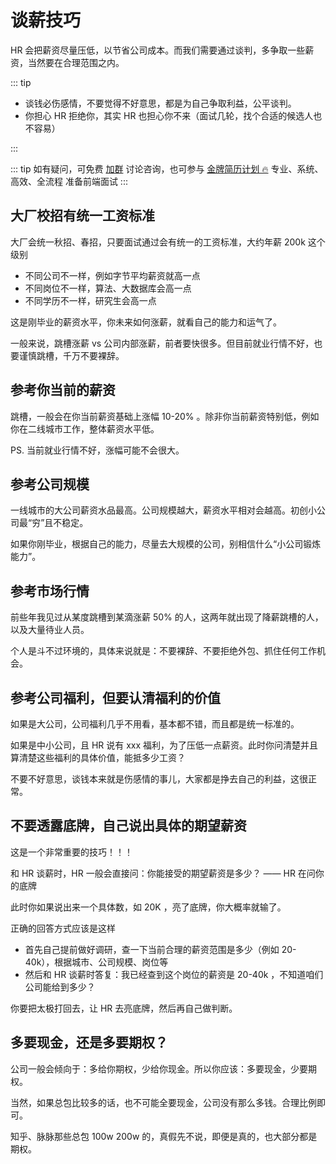 # 谈薪技巧

HR 会把薪资尽量压低，以节省公司成本。而我们需要通过谈判，多争取一些薪资，当然要在合理范围之内。

::: tip

- 谈钱必伤感情，不要觉得不好意思，都是为自己争取利益，公平谈判。
- 你担心 HR 拒绝你，其实 HR 也担心你不来（面试几轮，找个合适的候选人也不容易）

:::

::: tip
如有疑问，可免费 [加群](https://github.com/mianshipai/mianshipai-web/issues/1) 讨论咨询，也可参与 [金牌简历计划 🔥](/docs/services/1v1.md) 专业、系统、高效、全流程 准备前端面试
:::

## 大厂校招有统一工资标准

大厂会统一秋招、春招，只要面试通过会有统一的工资标准，大约年薪 200k 这个级别

- 不同公司不一样，例如字节平均薪资就高一点
- 不同岗位不一样，算法、大数据库会高一点
- 不同学历不一样，研究生会高一点

这是刚毕业的薪资水平，你未来如何涨薪，就看自己的能力和运气了。

一般来说，跳槽涨薪 vs 公司内部涨薪，前者要快很多。但目前就业行情不好，也要谨慎跳槽，千万不要裸辞。

## 参考你当前的薪资

跳槽，一般会在你当前薪资基础上涨幅 10-20% 。除非你当前薪资特别低，例如你在二线城市工作，整体薪资水平低。

PS. 当前就业行情不好，涨幅可能不会很大。

## 参考公司规模

一线城市的大公司薪资水品最高。公司规模越大，薪资水平相对会越高。初创小公司最“穷”且不稳定。

如果你刚毕业，根据自己的能力，尽量去大规模的公司，别相信什么“小公司锻炼能力”。

## 参考市场行情

前些年我见过从某度跳槽到某滴涨薪 50% 的人，这两年就出现了降薪跳槽的人，以及大量待业人员。

个人是斗不过环境的，具体来说就是：不要裸辞、不要拒绝外包、抓住任何工作机会。

## 参考公司福利，但要认清福利的价值

如果是大公司，公司福利几乎不用看，基本都不错，而且都是统一标准的。

如果是中小公司，且 HR 说有 xxx 福利，为了压低一点薪资。此时你问清楚并且算清楚这些福利的具体价值，能抵多少工资？

不要不好意思，谈钱本来就是伤感情的事儿，大家都是挣去自己的利益，这很正常。

## 不要透露底牌，自己说出具体的期望薪资

这是一个非常重要的技巧！！！

和 HR 谈薪时，HR 一般会直接问：你能接受的期望薪资是多少？ —— HR 在问你的底牌

此时你如果说出来一个具体数，如 20K ，亮了底牌，你大概率就输了。

正确的回答方式应该是这样

- 首先自己提前做好调研，查一下当前合理的薪资范围是多少（例如 20-40k），根据城市、公司规模、岗位等
- 然后和 HR 谈薪时答复：我已经查到这个岗位的薪资是 20-40k ，不知道咱们公司能给到多少？

你要把太极打回去，让 HR 去亮底牌，然后再自己做判断。

## 多要现金，还是多要期权？

公司一般会倾向于：多给你期权，少给你现金。所以你应该：多要现金，少要期权。

当然，如果总包比较多的话，也不可能全要现金，公司没有那么多钱。合理比例即可。

知乎、脉脉那些总包 100w 200w 的，真假先不说，即便是真的，也大部分都是期权。
